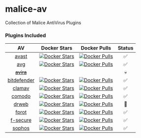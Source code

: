 malice-av
=========

Collection of Malice AntiVirus Plugins

### Plugins Included

|                                           AV                                           |                                                         Docker Stars                                                        |                                                         Docker Pulls                                                        |       Status       |
|:--------------------------------------------------------------------------------------:|:---------------------------------------------------------------------------------------------------------------------------:|:---------------------------------------------------------------------------------------------------------------------------:|:------------------:|
| [avast](https://github.com/maliceio/malice-avast/blob/master/README.md)                |       [![Docker Stars](https://img.shields.io/docker/stars/malice/avast.svg)](https://hub.docker.com/r/malice/avast/)       |       [![Docker Pulls](https://img.shields.io/docker/pulls/malice/avast.svg)](https://hub.docker.com/r/malice/avast/)       | :white_check_mark: |
| [avg](https://github.com/maliceio/malice-avg/blob/master/README.md)                    |         [![Docker Stars](https://img.shields.io/docker/stars/malice/avg.svg)](https://hub.docker.com/r/malice/avg/)         |         [![Docker Pulls](https://img.shields.io/docker/pulls/malice/avg.svg)](https://hub.docker.com/r/malice/avg/)         | :white_check_mark: |
| ~~[avira](https://github.com/maliceio/malice-av/blob/master/avira/README.md)~~         |                                                                                                                             |                                                                                                                             |       :skull:      |
| [bitdefender](https://github.com/maliceio/malice-bitdefender/blob/master/README.md)    | [![Docker Stars](https://img.shields.io/docker/stars/malice/bitdefender.svg)](https://hub.docker.com/r/malice/bitdefender/) | [![Docker Pulls](https://img.shields.io/docker/pulls/malice/bitdefender.svg)](https://hub.docker.com/r/malice/bitdefender/) | :white_check_mark: |
| [clamav](https://github.com/maliceio/malice-clamav/blob/master/README.md)              |      [![Docker Stars](https://img.shields.io/docker/stars/malice/clamav.svg)](https://hub.docker.com/r/malice/clamav/)      |      [![Docker Pulls](https://img.shields.io/docker/pulls/malice/clamav.svg)](https://hub.docker.com/r/malice/clamav/)      | :white_check_mark: |
| [comodo](https://github.com/maliceio/malice-comodo/blob/master/README.md)              |      [![Docker Stars](https://img.shields.io/docker/stars/malice/comodo.svg)](https://hub.docker.com/r/malice/comodo/)      |      [![Docker Pulls](https://img.shields.io/docker/pulls/malice/comodo.svg)](https://hub.docker.com/r/malice/comodo/)      | :white_check_mark: |
| [drweb](https://github.com/maliceio/malice-av/blob/master/drweb/README.md)             |       [![Docker Stars](https://img.shields.io/docker/stars/malice/drweb.svg)](https://hub.docker.com/r/malice/drweb/)       |       [![Docker Pulls](https://img.shields.io/docker/pulls/malice/drweb.svg)](https://hub.docker.com/r/malice/drweb/)       |   :construction:   |
| [fprot](https://github.com/maliceio/malice-fprot/blob/master/README.md)                |       [![Docker Stars](https://img.shields.io/docker/stars/malice/fprot.svg)](https://hub.docker.com/r/malice/fprot/)       |       [![Docker Pulls](https://img.shields.io/docker/pulls/malice/fprot.svg)](https://hub.docker.com/r/malice/fprot/)       | :white_check_mark: |
| [f-secure](https://github.com/maliceio/malice-fsecure/blob/master/README.md)           |    [![Docker Stars](https://img.shields.io/docker/stars/malice/fsecure.svg)](https://hub.docker.com/r/malice/fsecure/)      |    [![Docker Pulls](https://img.shields.io/docker/pulls/malice/fsecure.svg)](https://hub.docker.com/r/malice/fsecure/)      | :white_check_mark: |
| [sophos](https://github.com/maliceio/malice-sophos/blob/master/README.md)              |      [![Docker Stars](https://img.shields.io/docker/stars/malice/sophos.svg)](https://hub.docker.com/r/malice/sophos/)      |      [![Docker Pulls](https://img.shields.io/docker/pulls/malice/sophos.svg)](https://hub.docker.com/r/malice/sophos/)      | :white_check_mark: |
